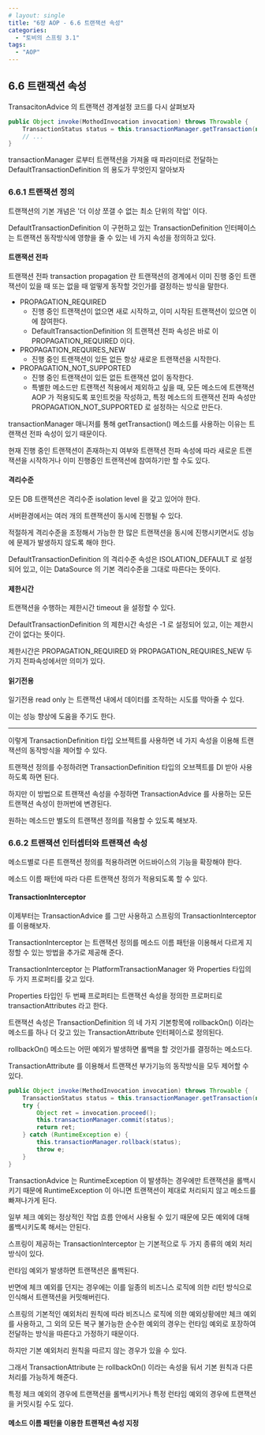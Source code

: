 ```yaml
---
# layout: single
title: "6장 AOP - 6.6 트랜잭션 속성"
categories:
  - "토비의 스프링 3.1"
tags:
  - "AOP"
---
```


## 6.6 트랜잭션 속성

TransacitonAdvice 의 트랜잭션 경계설정 코드를 다시 살펴보자

```java
public Object invoke(MothodInvocation invocation) throws Throwable {
    TransactionStatus status = this.transactionManager.getTransaction(new DefaultTransactionDefinition());
    // ...
}
```

transactionManager 로부터 트랜잭션을 가져올 때 파라미터로 전달하는 DefaultTransactionDefinition 의 용도가 무엇인지 알아보자

### 6.6.1 트랜잭션 정의

트랜잭션의 기본 개념은 '더 이상 쪼갤 수 없는 최소 단위의 작업' 이다.

DefaultTransactionDefinition 이 구현하고 있는 TransactionDefinition 인터페이스는 트랜잭션 동작방식에 영향을 줄 수 있는 네 가지 속성을 정의하고 있다.

#### 트랜잭션 전파

트랜잭션 전파 transaction propagation 란 트랜잭션의 경계에서 이미 진행 중인 트랜잭션이 있을 때 또는 없을 때 얼떻게 동작할 것인가를 결정하는 방식을 말한다.

- PROPAGATION_REQUIRED
  - 진행 중인 트랜잭션이 없으면 새로 시작하고, 이미 시작된 트랜잭션이 있으면 이에 참여한다.
  - DefaultTransactionDefinition 의 트랜잭션 전파 속성은 바로 이 PROPAGATION_REQUIRED 이다.
- PROPAGATION_REQUIRES_NEW
  - 진행 중인 트랜잭션이 있든 없든 항상 새로운 트랜잭션을 시작한다.
- PROPAGATION_NOT_SUPPORTED
  - 진행 중인 트랜잭션이 있든 없든 트랜잭션 없이 동작한다.
  - 특별한 메소드만 트랜잭션 적용에서 제외하고 싶을 때, 모든 메소드에 트랜잭션 AOP 가 적용되도록 포인트컷을 작성하고, 특정 메소드의 트랜잭션 전파 속성만 PROPAGATION_NOT_SUPPORTED 로 설정하는 식으로 만든다.

transactionManager 매니저를 통해 getTransaction() 메소드를 사용하는 이유는 트랜잭션 전파 속성이 있기 때문이다.

현재 진행 중인 트랜잭션이 존재하는지 여부와 트랜잭션 전파 속성에 따라 새로운 트랜잭션을 시작하거나 이미 진행중인 트랜잭션에 참여하기만 할 수도 있다.

#### 격리수준

모든 DB 트랜잭션은 격리수준 isolation level 을 갖고 있어야 한다.

서버환경에서는 여러 개의 트랜잭션이 동시에 진행될 수 있다.

적절하게 격리수준을 조정해서 가능한 한 많은 트랜잭션을 동시에 진행시키면서도 성능에 문제가 발생하지 않도록 해야 한다.

DefaultTransactionDefinition 의 격리수준 속성은 ISOLATION_DEFAULT 로 설정되어 있고, 이는 DataSource 의 기본 격리수준을 그대로 따른다는 뜻이다.

#### 제한시간

트랜잭션을 수행하는 제한시간 timeout 을 설정할 수 있다.

DefaultTransactionDefinition 의 제한시간 속성은 -1 로 설정되어 있고, 이는 제한시간이 없다는 뜻이다.

제한시간은 PROPAGATION_REQUIRED 와 PROPAGATION_REQUIRES_NEW 두 가지 전파속성에서만 의미가 있다.

#### 읽기전용

일기전용 read only 는 트랜잭션 내에서 데이터를 조작하는 시도를 막아줄 수 있다.

이는 성능 향상에 도움을 주기도 한다.

---

이렇게 TransactionDefinition 타입 오브젝트를 사용하면 네 가지 속성을 이용해 트랜잭션의 동작방식을 제어할 수 있다.

트랜잭션 정의를 수정하려면 TransactionDefinition 타입의 오브젝트를 DI 받아 사용하도록 하면 된다.

하지만 이 방법으로 트랜잭션 속성을 수정하면 TransactionAdvice 를 사용하는 모든 트랜잭션 속성이 한꺼번에 변경된다.

원하는 메소드만 별도의 트랜잭션 정의를 적용할 수 있도록 해보자.

### 6.6.2 트랜잭션 인터셉터와 트랜잭션 속성

메소드별로 다른 트랜잭션 정의를 적용하려면 어드바이스의 기능을 확장해야 한다.

메소드 이름 패턴에 따라 다른 트랜잭션 정의가 적용되도록 할 수 있다.

#### TransactionInterceptor

이제부터는 TransactionAdvice 를 그만 사용하고 스프링의 TransactionInterceptor 를 이용해보자.

TransactionInterceptor 는 트랜잭션 정의를 메소드 이름 패턴을 이용해서 다르게 지정할 수 있는 방법을 추가로 제공해 준다.

TransactionInterceptor 는 PlatformTransactionManager 와 Properties 타입의 두 가지 프로퍼티를 갖고 있다.

Properties 타입인 두 번째 프로퍼티는 트랜잭션 속성을 정의한 프로퍼티로 transactionAttributes 라고 한다.

트랜잭션 속성은 TransactionDefinition 의 네 가지 기본항목에 rollbackOn() 이라는 메소드를 하나 더 갖고 있는 TransactionAttribute 인터페이스로 정의된다.

rollbackOn() 메소드는 어떤 예외가 발생하면 롤백을 할 것인가를 결정하는 메소드다.

TransactionAttribute 를 이용해서 트랜잭션 부가기능의 동작방식을 모두 제어할 수 있다.

```java
public Object invoke(MethodInvocation invocation) throws Throwable {
    TransactionStatus status = this.transactionManager.getTransaction(new DefaultTransactionDefinition());
    try {
        Object ret = invocation.proceed();
        this.transactionManager.commit(status);
        return ret;
    } catch (RuntimeException e) {
        this.transactionManager.rollback(status);
        throw e;
    }
}
```

TransactionAdvice 는 RuntimeException 이 발생하는 경우에만 트랜잭션을 롤백시키기 때문에 RuntimeException 이 아니면 트랜잭션이 제대로 처리되지 않고 메소드를 빠져나가게 된다.

일부 체크 예외는 정상적인 작업 흐름 안에서 사용될 수 있기 때문에 모든 예외에 대해 롤백시키도록 해서는 안된다.

스프링이 제공하는 TransactionInterceptor 는 기본적으로 두 가지 종류의 예외 처리 방식이 있다.

런타임 예외가 발생하면 트랜잭션은 롤백된다.

반면에 체크 예외를 던지는 경우에는 이를 일종의 비즈니스 로직에 의한 리턴 방식으로 인식해서 트랜잭션을 커밋해버린다.

스프링의 기본적인 예외처리 원칙에 따라 비즈니스 로직에 의한 예외상황에만 체크 예외를 사용하고, 그 외의 모든 복구 불가능한 순수한 예외의 경우는 런타임 예외로 포장하여 전달하는 방식을 따른다고 가정하기 때문이다.

하지만 기본 예외처리 원칙을 따르지 않는 경우가 있을 수 있다.

그래서 TransactionAttribute 는 rollbackOn() 이라는 속성을 둬서 기본 원칙과 다른 처리를 가능하게 해준다. 

특정 체크 예외의 경우에 트랜잭션을 롤백시키거나 특정 런타임 예외의 경우에 트랜잭션을 커밋시킬 수도 있다.

#### 메소드 이름 패턴을 이용한 트랜잭션 속성 지정
